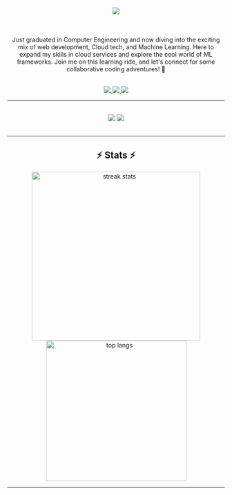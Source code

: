 <h1 align="center">
    <img src="https://readme-typing-svg.demolab.com?font=Righteous&size=35&pause=1000&color=8245CF&random=false&width=200&lines=Hi+There!%F0%9F%91%8B;+I'm+Ibrahim" />
</h1>

<br/>

<div align="center">
 
Just graduated in Computer Engineering and now diving into the exciting mix of web development, Cloud tech, and Machine Learning. Here to expand my skills in cloud services and explore the cool world of ML frameworks. Join me on this learning ride, and let's connect for some collaborative coding adventures!  🚀

</div>
 <br/>
<div align="center"> 
  <a href="mailto:devibrakh@gmail.com">
    <img src="https://img.shields.io/badge/Gmail-333333?style=for-the-badge&logo=gmail&logoColor=red" />
  </a>
  <a href="https://ibra.ws" target="_blank">
     <img src="https://img.shields.io/badge/Portfolio-FF5722?style=for-the-badge&logo=todoist&logoColor=white" target="_blank" />
  </a>
  <a href="https://www.linkedin.com/in/ibrahimalharthi/" target="_blank">
    <img src="https://img.shields.io/badge/LinkedIn-0077B5?style=for-the-badge&logo=linkedin&logoColor=white" target="_blank" />
  </a>
</div>

 <hr/>
  <br/>
 
<div align="center">
    <img src="https://skillicons.dev/icons?i=react,astro,arduino,html,css,vscode,github,figma,aws,git" />
    <img src="https://skillicons.dev/icons?i=nodejs,python,javascript,typescript,express,angular,cpp,svelte,mysql,postgresql,figma" /><br>
</div>
  <br/>

<hr/>



<h2 align="center">⚡ Stats ⚡</h2>
<div align=center>
  <img width=390 src="https://streak-stats.demolab.com?user=ibraKH&theme=radical&border_radius=10" alt="streak stats"/>
  <br/>
  <img width=325 align="center" src="https://github-readme-stats.vercel.app/api/top-langs/?username=ibraKH&hide=HTML&langs_count=8&layout=compact&theme=react&border_radius=10&size_weight=0.5&exclude_repo=github-readme-stats" alt="top langs" />
</div>


<hr/>


